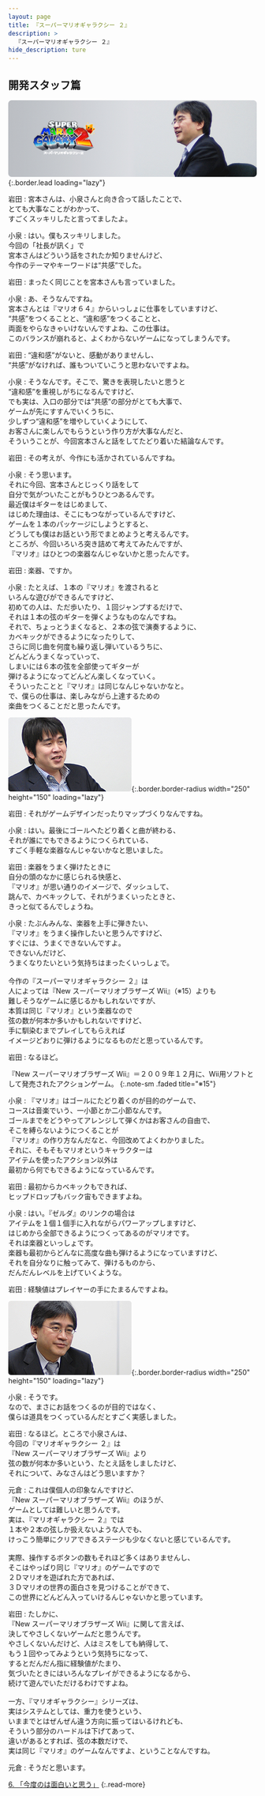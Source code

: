 ```yaml
---
layout: page
title: 『スーパーマリオギャラクシー ２』
description: >
  『スーパーマリオギャラクシー ２』
hide_description: ture
---
```


## 開発スタッフ篇

![](/interviews/jp/wii/sb4j/vol2/img/mainvisual5.jpg){:.border.lead loading="lazy"}

岩田
: 宮本さんは、小泉さんと向き合って話したことで、<br>とても大事なことがわかって、<br>すごくスッキリしたと言ってましたよ。

小泉
: はい。僕もスッキリしました。<br>今回の「社長が訊く」で<br>宮本さんはどういう話をされたか知りませんけど、<br>今作のテーマやキーワードは“共感”でした。

岩田
: まったく同じことを宮本さんも言っていました。

小泉
: あ、そうなんですね。<br>宮本さんとは『マリオ６４』からいっしょに仕事をしていますけど、<br>“共感”をつくることと、“違和感”をつくることと、<br>両面をやらなきゃいけないんですよね、この仕事は。<br>このバランスが崩れると、よくわからないゲームになってしまうんです。

岩田
: “違和感”がないと、感動がありませんし、<br>“共感”がなければ、誰もついていこうと思わないですよね。

小泉
: そうなんです。そこで、驚きを表現したいと思うと<br>“違和感”を重視しがちになるんですけど、<br>でも実は、入口の部分では“共感”の部分がとても大事で、<br>ゲームが先にすすんでいくうちに、<br>少しずつ“違和感”を増やしていくようにして、<br>お客さんに楽しんでもらうという作り方が大事なんだと、<br>そういうことが、今回宮本さんと話をしてたどり着いた結論なんです。

岩田
: その考えが、今作にも活かされているんですね。

小泉
: そう思います。<br>それに今回、宮本さんとじっくり話をして<br>自分で気がついたことがもうひとつあるんです。<br>最近僕はギターをはじめまして、<br>はじめた理由は、そこにもつながっているんですけど、<br>ゲームを１本のパッケージにしようとすると、<br>どうしても僕はお話という形でまとめようと考えるんです。<br>ところが、今回いろいろ突き詰めて考えてみたんですが、<br>『マリオ』はひとつの楽器なんじゃないかと思ったんです。

岩田
: 楽器、ですか。

小泉
: たとえば、１本の『マリオ』を渡されると<br>いろんな遊びができるんですけど、<br>初めての人は、ただ歩いたり、１回ジャンプするだけで、<br>それは１本の弦のギターを弾くようなものなんですね。<br>それで、ちょっとうまくなると、２本の弦で演奏するように、<br>カベキックができるようになったりして、<br>さらに同じ曲を何度も繰り返し弾いているうちに、<br>どんどんうまくなっていって、<br>しまいには６本の弦を全部使ってギターが<br>弾けるようになってどんどん楽しくなっていく。<br>そういったことと『マリオ』は同じなんじゃないかなと。<br>で、僕らの仕事は、楽しみながら上達するための<br>楽曲をつくることだと思ったんです。

![](/interviews/jp/wii/sb4j/vol2/img/photo15.jpg){:.border.border-radius width="250" height="150" loading="lazy"}

岩田
: それがゲームデザインだったりマップづくりなんですね。

小泉
: はい。最後にゴールへたどり着くと曲が終わる、<br>それが誰にでもできるようにつくられている、<br>すごく手軽な楽器なんじゃないかなと思いました。

岩田
: 楽器をうまく弾けたときに<br>自分の頭のなかに感じられる快感と、<br>『マリオ』が思い通りのイメージで、ダッシュして、<br>跳んで、カベキックして、それがうまくいったときと、<br>きっと似てるんでしょうね。

小泉
: たぶんみんな、楽器を上手に弾きたい、<br>『マリオ』をうまく操作したいと思うんですけど、<br>すぐには、うまくできないんですよ。<br>できないんだけど、<br>うまくなりたいという気持ちはまったくいっしょで。<br>&nbsp;<br>今作の『スーパーマリオギャラクシー ２』は<br>人によっては『New スーパーマリオブラザーズ Wii』（※15）よりも<br>難しそうなゲームに感じるかもしれないですが、<br>本質は同じ『マリオ』という楽器なので<br>弦の数が何本か多いかもしれないですけど、<br>手に馴染むまでプレイしてもらえれば<br>イメージどおりに弾けるようになるものだと思っているんです。

岩田
: なるほど。

『New スーパーマリオブラザーズ Wii』＝２００９年１２月に、Wii用ソフトとして発売されたアクションゲーム。
{:.note-sm .faded title="※15"}

小泉
: 『マリオ』はゴールにたどり着くのが目的のゲームで、<br>コースは音楽でいう、一小節とか二小節なんです。<br>ゴールまでをどうやってアレンジして弾くかはお客さんの自由で、<br>そこを縛らないようにつくることが<br>『マリオ』の作り方なんだなと、今回改めてよくわかりました。<br>それに、そもそもマリオというキャラクターは<br>アイテムを使ったアクション以外は<br>最初から何でもできるようになっているんです。

岩田
: 最初からカベキックもできれば、<br>ヒップドロップもバック宙もできますよね。

小泉
: はい。『ゼルダ』のリンクの場合は<br>アイテムを１個１個手に入れながらパワーアップしますけど、<br>はじめから全部できるようにつくってあるのがマリオです。<br>それは楽器といっしょです。<br>楽器も最初からどんなに高度な曲も弾けるようになっていますけど、<br>それを自分なりに触ってみて、弾けるものから、<br>だんだんレベルを上げていくような。

岩田
: 経験値はプレイヤーの手にたまるんですよね。

![](/interviews/jp/wii/sb4j/vol2/img/photo16.jpg){:.border.border-radius width="250" height="150" loading="lazy"}

小泉
: そうです。<br>なので、まさにお話をつくるのが目的ではなく、<br>僕らは道具をつくっているんだとすごく実感しました。

岩田
: なるほど。ところで小泉さんは、<br>今回の『マリオギャラクシー ２』は<br>『New スーパーマリオブラザーズ Wii』より<br>弦の数が何本か多いという、たとえ話をしましたけど、<br>それについて、みなさんはどう思いますか？

元倉
: これは僕個人の印象なんですけど、<br>『New スーパーマリオブラザーズ Wii』のほうが、<br>ゲームとしては難しいと思うんです。<br>実は、『マリオギャラクシー ２』では<br>１本や２本の弦しか扱えないような人でも、<br>けっこう簡単にクリアできるステージも少なくないと感じているんです。<br>&nbsp;<br>実際、操作するボタンの数もそれほど多くはありませんし、<br>そこはやっぱり同じ『マリオ』のゲームですので<br>２Ｄマリオを遊ばれた方であれば、<br>３Ｄマリオの世界の面白さを見つけることができて、<br>この世界にどんどん入っていけるんじゃないかと思っています。

岩田
: たしかに、<br>『New スーパーマリオブラザーズ Wii』に関して言えば、<br>決してやさしくないゲームだと思うんです。<br>やさしくないんだけど、人はミスをしても納得して、<br>もう１回やってみようという気持ちになって、<br>するとだんだん指に経験値がたまり、<br>気づいたときにはいろんなプレイができるようになるから、<br>続けて遊んでいただけるわけですよね。<br>&nbsp;<br>一方、『マリオギャラクシー』シリーズは、<br>実はシステムとしては、重力を使うという、<br>いままでとはぜんぜん違う方向に振ってはいるけれども、<br>そういう部分のハードルは下げてあって、<br>違いがあるとすれば、弦の本数だけで、<br>実は同じ『マリオ』のゲームなんですよ、ということなんですね。

元倉
: そうだと思います。

[6. 「今度のは面白いと思う」](6.md)
{:.read-more}

